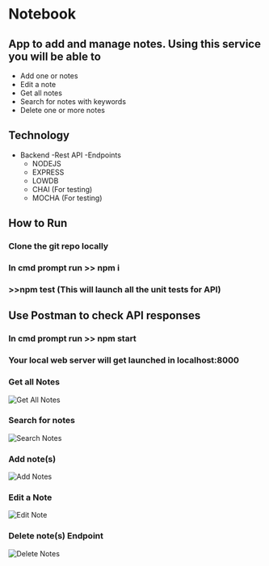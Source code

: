 # Notebook
## App to add and manage notes. Using this service you will be able to 
* Add one or notes
* Edit a note
* Get all notes
* Search for notes with keywords
* Delete one or more notes

## Technology
* Backend -Rest API -Endpoints
    * NODEJS
    * EXPRESS
    * LOWDB
    * CHAI (For testing)
    * MOCHA (For testing)

## How to Run
### Clone the git repo locally
### In cmd prompt run >> npm i
###  >>npm test (This will launch all the unit tests for API)

## Use Postman to check API responses
### In cmd prompt run >> npm start
### Your local web server will get launched in localhost:8000

### Get all Notes
![Get All Notes](./screenshots/view_bugs_desktop.jpg?raw=true "View all Notes Page")

### Search for notes
![Search Notes](./screenshots/view_bugs_desktop.jpg?raw=true "Search Notes Page")

### Add note(s)
![Add Notes](./screenshots/view_bugs_desktop.jpg?raw=true "Add Notes Page")


### Edit a Note
![Edit Note](./screenshots/view_bugs_desktop.jpg?raw=true "Edit Note Page")


### Delete note(s) Endpoint
![Delete Notes](./screenshots/view_bugs_desktop.jpg?raw=true "Delete Notes Page")



